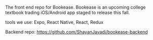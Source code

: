 The front end repo for Bookease. Bookease is an upcoming college textbook trading iOS/Android app staged to release this fall.

tools we use: Expo, React Native, React, Redux

Backend repo:
https://github.com/ShayanJavadi/bookease-backend
